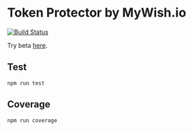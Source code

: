 # Token Protector by MyWish.io

[![Build Status](https://travis-ci.com/wadguk/token_saver.svg?branch=master)](https://travis-ci.com/wadguk/token_saver)

Try beta [here](https://protector.mywish.io/).

## Test

`npm run test`

## Coverage

`npm run coverage`
